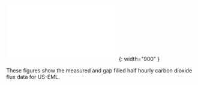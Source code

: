 ![US-EML_24-25_FP_NEE](/US-EML_24-25_FP_NEE.pdf){: width="900" }

These figures show the measured and gap filled half hourly carbon dioxide flux data for US-EML.

